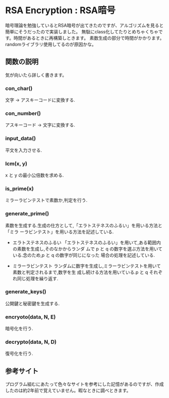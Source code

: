 # RSA Encryption : RSA暗号
暗号理論を勉強しているとRSA暗号が出てきたのですが、アルゴリズムを見ると簡単にそうだったので実装しました。
無駄にclass化してたりとめちゃくちゃです。時間があるときに再構築しときます。
素数生成の部分で時間がかかります。randomライブラリ使用してるのが原因かな。

## 関数の説明
気が向いたら詳しく書きます。

### con_char()
文字 -> アスキーコードに変換する.
  
### con_number()
アスキーコード -> 文字に変換する.

### input_data()
平文を入力させる.

### lcm(x, y)
x と y の最小公倍数を求める.

### is_prime(x)
ミラーラビンテストで素数か,判定を行う.

### generate_prime()
素数を生成する.生成の仕方として,「エラトステネスのふるい」を用いる方法と「ミラ
ーラビンテスト」を用いる方法を記述している.

- エラトステネスのふるい
「エラトステネスのふるい」を用いて,ある範囲内の素数を生成し,そのなかからランダ
ムで p と q の数字を選ぶ方法を用いている.念のため,p と q の数字が同じになった
場合の処理を記述している.

- ミラーラビンテスト
ランダムに数字を生成し,ミラーラビンテストを用いて素数と判定されるまで,数字を生
成し続ける方法を用いている.p と q それぞれ同じ処理を繰り返す.

### generate_keys()
公開鍵と秘密鍵を生成する.

### encryoto(data, N, E)
暗号化を行う.

### decrypto(data, N, D)
復号化を行う. 

## 参考サイト
プログラム組むにあたって色々なサイトを参考にした記憶があるのですが、作成したのは約2年前で覚えていません。暇なときに調べときます。
